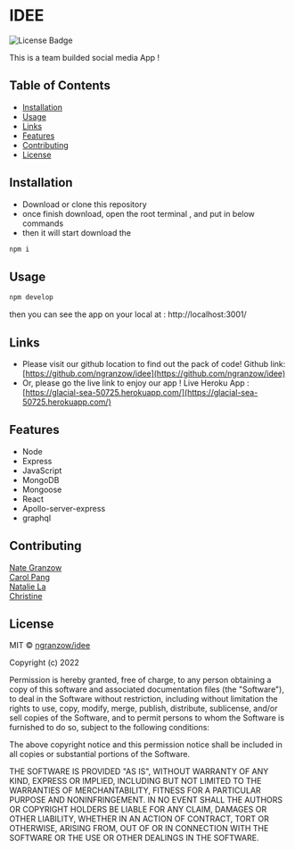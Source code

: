 # IDEE

![License Badge](https://img.shields.io/github/license/mmeii/progressive-budget-tracker)


This is a team builded social media App !

## Table of Contents

* [Installation](#installation)
* [Usage](#usage)
* [Links](#Links)
* [Features](#Features)
* [Contributing](#Contributing)
* [License](#License)


## Installation
-  Download or clone this repository
- once finish download, open the root terminal , and put in below commands
- then it will start download the
```bash
npm i
```


## Usage
```bash
npm develop
```

then you can see the app on your local at : http://localhost:3001/


## Links
- Please visit our github location to find out the pack of code! Github link: [https://github.com/ngranzow/idee](https://github.com/ngranzow/idee)
- Or, please go the live link to enjoy our app ! Live Heroku App : [https://glacial-sea-50725.herokuapp.com/](https://glacial-sea-50725.herokuapp.com/)

## Features

* Node
* Express
* JavaScript
* MongoDB
* Mongoose
* React
* Apollo-server-express
* graphql

## Contributing
[Nate Granzow](https://github.com/ngranzow)  <br>
[Carol Pang](https://github.com/CarolPang17)  <br>
[Natalie La](https://github.com/natakkuma) <br>
[Christine ](https://github.com/christine-zhe) <br>

## License

MIT © [ngranzow/idee](https://github.com/ngranzow/idee)

Copyright (c) 2022

Permission is hereby granted, free of charge, to any person obtaining a copy
of this software and associated documentation files (the "Software"), to deal
in the Software without restriction, including without limitation the rights
to use, copy, modify, merge, publish, distribute, sublicense, and/or sell
copies of the Software, and to permit persons to whom the Software is
furnished to do so, subject to the following conditions:

The above copyright notice and this permission notice shall be included in all
copies or substantial portions of the Software.

THE SOFTWARE IS PROVIDED "AS IS", WITHOUT WARRANTY OF ANY KIND, EXPRESS OR
IMPLIED, INCLUDING BUT NOT LIMITED TO THE WARRANTIES OF MERCHANTABILITY,
FITNESS FOR A PARTICULAR PURPOSE AND NONINFRINGEMENT. IN NO EVENT SHALL THE
AUTHORS OR COPYRIGHT HOLDERS BE LIABLE FOR ANY CLAIM, DAMAGES OR OTHER
LIABILITY, WHETHER IN AN ACTION OF CONTRACT, TORT OR OTHERWISE, ARISING FROM,
OUT OF OR IN CONNECTION WITH THE SOFTWARE OR THE USE OR OTHER DEALINGS IN THE
SOFTWARE.